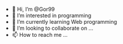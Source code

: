 - 👋 Hi, I’m @Gor99
- 👀 I’m interested in programming
- 🌱 I’m currently learning Web programming
- 💞️ I’m looking to collaborate on ...
- 📫 How to reach me ...

<!---
Gor99/Gor99 is a ✨ special ✨ repository because its `README.md` (this file) appears on your GitHub profile.
You can click the Preview link to take a look at your changes.
--->
